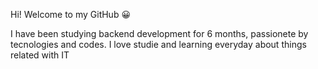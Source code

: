 Hi! Welcome to my GitHub 😀

I have been studying backend development for 6 months, passionete by tecnologies and codes. I love studie and learning everyday about things related with IT
